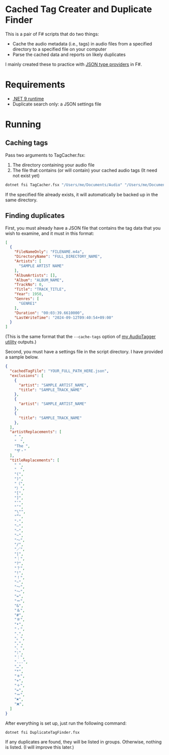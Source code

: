 # Cached Tag Creater and Duplicate Finder

This is a pair of F# scripts that do two things:
- Cache the audio metadata (i.e., tags) in audio files from a specified directory to a specified file on your computer
- Parse the cached data and reports on likely duplicates

I mainly created these to practice with [JSON type providers](https://fsprojects.github.io/FSharp.Data/library/JsonProvider.html) in F#.

# Requirements

- [.NET 9 runtime](https://dotnet.microsoft.com/en-us/download/dotnet/9.0)
- Duplicate search only: a JSON settings file

# Running

## Caching tags

Pass two arguments to TagCacher.fsx:
1. The directory containing your audio file
2. The file that contains (or will contain) your cached audio tags (It need not exist yet)


```sh
dotnet fsi TagCacher.fsx "/Users/me/Documents/Audio" "/Users/me/Documents/Audio/tagCache.json"
```

If the specified file already exists, it will automatically be backed up in the same directory.

## Finding duplicates

First, you must already have a JSON file that contains the tag data that you wish to examine, and it must in this format:

```json
[
  {
    "FileNameOnly": "FILENAME.m4a",
    "DirectoryName": "FULL_DIRECTORY_NAME",
    "Artists": [
      "SAMPLE ARTIST NAME"
    ],
    "AlbumArtists": [],
    "Album": "ALBUM_NAME",
    "TrackNo": 0,
    "Title": "TRACK_TITLE",
    "Year": 1950,
    "Genres": [
      "GENRE1"
    ],
    "Duration": "00:03:39.6610000",
    "LastWriteTime": "2024-09-12T09:40:54+09:00"
  }
]
```

(This is the same format that the `--cache-tags` option of [my AudioTagger utility](https://github.com/codeconscious/audiotagger) outputs.)

Second, you must have a settings file in the script directory. I have provided a sample below.

```json
{
  "cachedTagFile": "YOUR_FULL_PATH_HERE.json",
  "exclusions": [
    {
      "artist": "SAMPLE_ARTIST_NAME",
      "title": "SAMPLE_TRACK_NAME"
    },
    {
      "artist": "SAMPLE_ARTIST_NAME"
    },
    {
      "title": "SAMPLE_TRACK_NAME"
    },
  ],
  "artistReplacements": [
    " ",
    "　",
    "The ",
    "ザ・"
  ],
  "titleReplacements": [
    " ",
    "　",
    "(",
    ")",
    "（",
    "）",
    "[",
    "]",
    "'",
    "’",
    "\"",
    "”",
    "-",
    "–",
    "—",
    "~",
    "〜",
    "/",
    "／",
    "|",
    "｜",
    "?",
    "？",
    "!",
    "！",
    "~",
    "〜",
    "～",
    "=",
    "＝",
    "&",
    "＆",
    "#",
    "＃",
    "•",
    "・",
    ".",
    "。",
    ",",
    "、",
    ":",
    "：",
    "...",
    "…",
    "*",
    "＊",
    "+",
    "＋",
    "=",
    "＝",
    "✖︎",
    "❌",
  ]
}
```

After everything is set up, just run the following command:

```
dotnet fsi DuplicateTagFinder.fsx
```

If any duplicates are found, they will be listed in groups. Otherwise, nothing is listed. (I will improve this later.)
